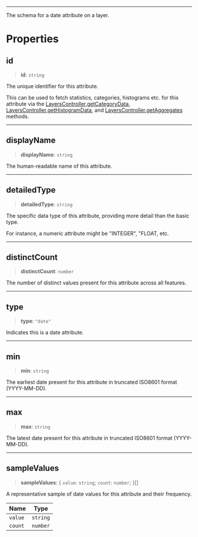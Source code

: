 ***

The schema for a date attribute on a layer.

# Properties

## id

> **id**: `string`

The unique identifier for this attribute.

This can be used to fetch statistics, categories, histograms etc. for this attribute
via the [LayersController.getCategoryData](LayersController.md#getcategorydata), [LayersController.getHistogramData](LayersController.md#gethistogramdata),
and [LayersController.getAggregates](LayersController.md#getaggregates) methods.

***

## displayName

> **displayName**: `string`

The human-readable name of this attribute.

***

## detailedType

> **detailedType**: `string`

The specific data type of this attribute, providing more detail than the basic type.

For instance, a numeric attribute might be "INTEGER", "FLOAT, etc.

***

## distinctCount

> **distinctCount**: `number`

The number of distinct values present for this attribute across all features.

***

## type

> **type**: `"date"`

Indicates this is a date attribute.

***

## min

> **min**: `string`

The earliest date present for this attribute in truncated ISO8601 format (YYYY-MM-DD).

***

## max

> **max**: `string`

The latest date present for this attribute in truncated ISO8601 format (YYYY-MM-DD).

***

## sampleValues

> **sampleValues**: { `value`: `string`; `count`: `number`; }\[]

A representative sample of date values for this attribute and their frequency.

| Name | Type |
| ------ | ------ |
| `value` | `string` |
| `count` | `number` |
